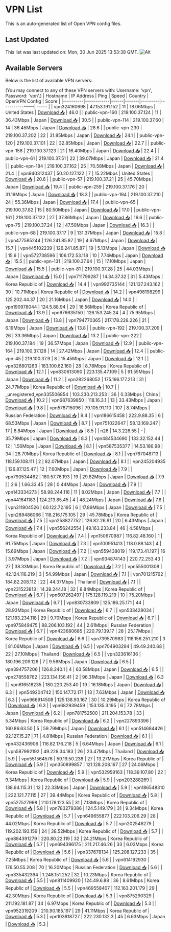 # VPN List

This is an auto-generated list of Open VPN config files.

## Last Updated

This list was last updated on: Mon, 30 Jun 2025 13:53:38 GMT.
![Alt](https://repobeats.axiom.co/api/embed/186b98318ef1479477931607c1ad7d823f12451f.svg "Repobeats analytics image")

## Available Servers

Below is the list of available VPN servers:

(You may connect to any of these VPN servers with: Username: 'vpn', Password: 'vpn'.)
| Hostname | IP Address | Ping | Speed | Country | OpenVPN Config | Score |
|----------|------------|------|-------|---------|----------------| ----- |
| vpn324160698 | 47.153.191.152 | 11 | 18.06Mbps | United States | [Download 📥](./configs/server_0_US.ovpn) | 46.0 |
| public-vpn-160 | 219.100.37.124 | 11 | 36.43Mbps | Japan | [Download 📥](./configs/server_1_JP.ovpn) | 30.5 |
| public-vpn-114 | 219.100.37.60 | 14 | 36.45Mbps | Japan | [Download 📥](./configs/server_2_JP.ovpn) | 28.6 |
| public-vpn-230 | 219.100.37.202 | 22 | 31.85Mbps | Japan | [Download 📥](./configs/server_3_JP.ovpn) | 24.1 |
| public-vpn-120 | 219.100.37.101 | 22 | 32.85Mbps | Japan | [Download 📥](./configs/server_4_JP.ovpn) | 22.7 |
| public-vpn-158 | 219.100.37.123 | 21 | 16.40Mbps | Japan | [Download 📥](./configs/server_5_JP.ovpn) | 22.4 |
| public-vpn-61 | 219.100.37.51 | 22 | 39.07Mbps | Japan | [Download 📥](./configs/server_6_JP.ovpn) | 21.4 |
| public-vpn-184 | 219.100.37.162 | 25 | 70.58Mbps | Japan | [Download 📥](./configs/server_7_JP.ovpn) | 21.4 |
| vpn940312437 | 50.20.127.122 | 7 | 15.22Mbps | United States | [Download 📥](./configs/server_8_US.ovpn) | 20.6 |
| public-vpn-57 | 219.100.37.21 | 25 | 45.70Mbps | Japan | [Download 📥](./configs/server_9_JP.ovpn) | 19.4 |
| public-vpn-259 | 219.100.37.176 | 20 | 31.19Mbps | Japan | [Download 📥](./configs/server_10_JP.ovpn) | 18.3 |
| public-vpn-194 | 219.100.37.210 | 24 | 55.36Mbps | Japan | [Download 📥](./configs/server_11_JP.ovpn) | 17.4 |
| public-vpn-65 | 219.100.37.82 | 15 | 80.50Mbps | Japan | [Download 📥](./configs/server_12_JP.ovpn) | 17.0 |
| public-vpn-161 | 219.100.37.122 | 27 | 37.86Mbps | Japan | [Download 📥](./configs/server_13_JP.ovpn) | 16.6 |
| public-vpn-75 | 219.100.37.24 | 12 | 47.50Mbps | Japan | [Download 📥](./configs/server_14_JP.ovpn) | 16.3 |
| public-vpn-68 | 219.100.37.17 | 9 | 131.37Mbps | Japan | [Download 📥](./configs/server_15_JP.ovpn) | 15.8 |
| vpn477585244 | 126.241.85.87 | 19 | 4.67Mbps | Japan | [Download 📥](./configs/server_16_JP.ovpn) | 15.7 |
| vpn445102239 | 126.241.85.87 | 19 | 5.13Mbps | Japan | [Download 📥](./configs/server_17_JP.ovpn) | 15.6 |
| vpn572738596 | 106.172.53.118 | 10 | 7.74Mbps | Japan | [Download 📥](./configs/server_18_JP.ovpn) | 15.5 |
| public-vpn-131 | 219.100.37.64 | 15 | 17.10Mbps | Japan | [Download 📥](./configs/server_19_JP.ovpn) | 15.5 |
| public-vpn-81 | 219.100.37.28 | 25 | 44.03Mbps | Japan | [Download 📥](./configs/server_20_JP.ovpn) | 15.0 |
| vpn711799287 | 14.34.37.32 | 31 | 5.43Mbps | Korea Republic of | [Download 📥](./configs/server_21_KR.ovpn) | 14.4 |
| vpn992735144 | 121.137.243.162 | 30 | 10.71Mbps | Korea Republic of | [Download 📥](./configs/server_22_KR.ovpn) | 14.2 |
| vpn498198299 | 125.202.44.37 | 20 | 21.16Mbps | Japan | [Download 📥](./configs/server_23_JP.ovpn) | 14.0 |
| vpn190978044 | 124.5.88.94 | 29 | 16.56Mbps | Korea Republic of | [Download 📥](./configs/server_24_KR.ovpn) | 13.9 |
| vpn676635150 | 126.153.245.24 | 4 | 75.95Mbps | Japan | [Download 📥](./configs/server_25_JP.ovpn) | 13.8 |
| vpn794770365 | 217.178.228.226 | 21 | 6.19Mbps | Japan | [Download 📥](./configs/server_26_JP.ovpn) | 13.8 |
| public-vpn-192 | 219.100.37.209 | 26 | 33.36Mbps | Japan | [Download 📥](./configs/server_27_JP.ovpn) | 13.2 |
| public-vpn-222 | 219.100.37.184 | 19 | 36.57Mbps | Japan | [Download 📥](./configs/server_28_JP.ovpn) | 12.9 |
| public-vpn-164 | 219.100.37.128 | 14 | 27.42Mbps | Japan | [Download 📥](./configs/server_29_JP.ovpn) | 12.4 |
| public-vpn-45 | 219.100.37.9 | 8 | 15.45Mbps | Japan | [Download 📥](./configs/server_30_JP.ovpn) | 12.1 |
| vpn326801263 | 183.100.62.160 | 28 | 8.78Mbps | Korea Republic of | [Download 📥](./configs/server_31_KR.ovpn) | 12.1 |
| vpn830613090 | 223.135.47.109 | 5 | 91.55Mbps | Japan | [Download 📥](./configs/server_32_JP.ovpn) | 11.2 |
| vpn282268052 | 175.196.177.213 | 31 | 24.77Mbps | Korea Republic of | [Download 📥](./configs/server_33_KR.ovpn) | 10.7 |
| _unregistered_vpn335506854 | 103.230.213.253 | 36 | 0.33Mbps | China | [Download 📥](./configs/server_34_CN.ovpn) | 10.2 |
| vpn687639850 | 118.16.3.1 | 13 | 33.43Mbps | Japan | [Download 📥](./configs/server_35_JP.ovpn) | 9.8 |
| vpn578715096 | 79.105.91.110 | 107 | 8.74Mbps | Russian Federation | [Download 📥](./configs/server_36_RU.ovpn) | 9.4 |
| vpn186615458 | 222.9.88.35 | 6 | 68.53Mbps | Japan | [Download 📥](./configs/server_37_JP.ovpn) | 8.7 |
| vpn751022647 | 58.13.169.247 | 17 | 8.84Mbps | Japan | [Download 📥](./configs/server_38_JP.ovpn) | 8.5 |
| n26 | 14.3.226.55 | - | 35.79Mbps | Japan | [Download 📥](./configs/server_39_JP.ovpn) | 8.3 |
| vpn484534690 | 133.32.152.44 | 12 | 1.56Mbps | Japan | [Download 📥](./configs/server_40_JP.ovpn) | 8.1 |
| vpn587535377 | 14.53.186.98 | 34 | 28.70Mbps | Korea Republic of | [Download 📥](./configs/server_41_KR.ovpn) | 8.1 |
| vpn767048713 | 118.159.108.111 | 2 | 82.07Mbps | Japan | [Download 📥](./configs/server_42_JP.ovpn) | 8.1 |
| vpn245204935 | 126.87.125.47 | 12 | 7.60Mbps | Japan | [Download 📥](./configs/server_43_JP.ovpn) | 7.9 |
| vpn790534462 | 180.57.76.193 | 19 | 29.82Mbps | Japan | [Download 📥](./configs/server_44_JP.ovpn) | 7.9 |
| 2i6 | 1.66.33.45 | 28 | 0.44Mbps | Japan | [Download 📥](./configs/server_45_JP.ovpn) | 7.9 |
| vpn143334273 | 58.98.244.116 | 11 | 8.02Mbps | Japan | [Download 📥](./configs/server_46_JP.ovpn) | 7.7 |
| vpn441641183 | 124.213.85.45 | 4 | 48.24Mbps | Japan | [Download 📥](./configs/server_47_JP.ovpn) | 7.6 |
| vpn311904526 | 60.122.72.195 | 6 | 17.89Mbps | Japan | [Download 📥](./configs/server_48_JP.ovpn) | 7.5 |
| vpn289486066 | 118.216.175.105 | 29 | 45.78Mbps | Korea Republic of | [Download 📥](./configs/server_49_KR.ovpn) | 7.5 |
| vpn258827752 | 126.82.26.91 | 20 | 6.43Mbps | Japan | [Download 📥](./configs/server_50_JP.ovpn) | 7.4 |
| vpn556242554 | 49.163.233.84 | 46 | 4.58Mbps | Korea Republic of | [Download 📥](./configs/server_51_KR.ovpn) | 7.4 |
| vpn150670987 | 116.82.48.160 | 1 | 91.75Mbps | Japan | [Download 📥](./configs/server_52_JP.ovpn) | 7.3 |
| vpn100951413 | 118.0.88.143 | 4 | 15.69Mbps | Japan | [Download 📥](./configs/server_53_JP.ovpn) | 7.2 |
| vpn559438019 | 119.173.41.197 | 16 | 3.97Mbps | Japan | [Download 📥](./configs/server_54_JP.ovpn) | 7.2 |
| vpn934874143 | 220.72.253.43 | 27 | 38.33Mbps | Korea Republic of | [Download 📥](./configs/server_55_KR.ovpn) | 7.2 |
| vpn555001308 | 42.124.116.219 | 3 | 54.99Mbps | Japan | [Download 📥](./configs/server_56_JP.ovpn) | 7.1 |
| vpn701215762 | 184.82.208.112 | 22 | 44.37Mbps | Thailand | [Download 📥](./configs/server_57_TH.ovpn) | 7.1 |
| vpn231523813 | 14.39.244.18 | 32 | 8.84Mbps | Korea Republic of | [Download 📥](./configs/server_58_KR.ovpn) | 6.7 |
| vpn607262497 | 175.128.119.219 | 10 | 75.20Mbps | Japan | [Download 📥](./configs/server_59_JP.ovpn) | 6.7 |
| vpn830733809 | 125.186.25.171 | 44 | 28.93Mbps | Korea Republic of | [Download 📥](./configs/server_60_KR.ovpn) | 6.7 |
| vpn533428034 | 121.183.234.118 | 29 | 9.70Mbps | Korea Republic of | [Download 📥](./configs/server_61_KR.ovpn) | 6.7 |
| vpn975849475 | 88.206.103.192 | 44 | 2.61Mbps | Russian Federation | [Download 📥](./configs/server_62_RU.ovpn) | 6.7 |
| vpn423680685 | 220.79.139.17 | 28 | 25.17Mbps | Korea Republic of | [Download 📥](./configs/server_63_KR.ovpn) | 6.6 |
| vpn739570983 | 118.156.251.210 | 3 | 81.06Mbps | Japan | [Download 📥](./configs/server_64_JP.ovpn) | 6.5 |
| vpn704903294 | 49.49.240.68 | 22 | 27.10Mbps | Thailand | [Download 📥](./configs/server_65_TH.ovpn) | 6.5 |
| vpn323616136 | 180.196.209.126 | 7 | 9.56Mbps | Japan | [Download 📥](./configs/server_66_JP.ovpn) | 6.5 |
| vpn394757206 | 126.8.240.1 | 4 | 63.58Mbps | Japan | [Download 📥](./configs/server_67_JP.ovpn) | 6.5 |
| vpn278558762 | 223.134.156.41 | 2 | 96.31Mbps | Japan | [Download 📥](./configs/server_68_JP.ovpn) | 6.3 |
| vpn616518235 | 180.220.253.40 | 19 | 16.18Mbps | Japan | [Download 📥](./configs/server_69_JP.ovpn) | 6.3 |
| vpn549204742 | 150.147.72.171 | 13 | 7.63Mbps | Japan | [Download 📥](./configs/server_70_JP.ovpn) | 6.3 |
| vpn966914508 | 125.138.93.167 | 30 | 10.29Mbps | Korea Republic of | [Download 📥](./configs/server_71_KR.ovpn) | 6.3 |
| vpn682939459 | 153.135.3.195 | 6 | 72.78Mbps | Japan | [Download 📥](./configs/server_72_JP.ovpn) | 6.2 |
| vpn781752500 | 211.204.153.78 | 33 | 5.34Mbps | Korea Republic of | [Download 📥](./configs/server_73_KR.ovpn) | 6.2 |
| vpn227893396 | 160.86.63.50 | 5 | 59.79Mbps | Japan | [Download 📥](./configs/server_74_JP.ovpn) | 6.1 |
| vpn514684426 | 92.127.15.27 | 71 | 4.81Mbps | Russian Federation | [Download 📥](./configs/server_75_RU.ovpn) | 6.1 |
| vpn432436906 | 116.82.176.218 | 5 | 6.64Mbps | Japan | [Download 📥](./configs/server_76_JP.ovpn) | 6.1 |
| vpn587992192 | 49.228.34.183 | 26 | 23.47Mbps | Thailand | [Download 📥](./configs/server_77_TH.ovpn) | 5.9 |
| vpn551564576 | 59.19.50.238 | 27 | 13.27Mbps | Korea Republic of | [Download 📥](./configs/server_78_KR.ovpn) | 5.9 |
| vpn350899857 | 121.128.208.167 | 27 | 24.06Mbps | Korea Republic of | [Download 📥](./configs/server_79_KR.ovpn) | 5.9 |
| vpn532959163 | 118.39.107.80 | 22 | 9.34Mbps | Korea Republic of | [Download 📥](./configs/server_80_KR.ovpn) | 5.9 |
| vpn203288269 | 138.64.115.31 | 12 | 22.33Mbps | Japan | [Download 📥](./configs/server_81_JP.ovpn) | 5.9 |
| vpn186548310 | 222.121.77.115 | 27 | 39.44Mbps | Korea Republic of | [Download 📥](./configs/server_82_KR.ovpn) | 5.8 |
| vpn527527998 | 210.178.123.55 | 31 | 7.13Mbps | Korea Republic of | [Download 📥](./configs/server_83_KR.ovpn) | 5.8 |
| vpn783279386 | 124.5.149.179 | 31 | 9.34Mbps | Korea Republic of | [Download 📥](./configs/server_84_KR.ovpn) | 5.7 |
| vpn649655877 | 222.103.206.29 | 28 | 44.02Mbps | Korea Republic of | [Download 📥](./configs/server_85_KR.ovpn) | 5.7 |
| vpn202546279 | 119.202.193.159 | 24 | 38.52Mbps | Korea Republic of | [Download 📥](./configs/server_86_KR.ovpn) | 5.7 |
| vpn884391279 | 220.80.22.119 | 32 | 24.21Mbps | Korea Republic of | [Download 📥](./configs/server_87_KR.ovpn) | 5.7 |
| vpn694396175 | 211.217.46.26 | 33 | 6.03Mbps | Korea Republic of | [Download 📥](./configs/server_88_KR.ovpn) | 5.6 |
| vpn337678134 | 125.208.127.233 | 35 | 7.25Mbps | Korea Republic of | [Download 📥](./configs/server_89_KR.ovpn) | 5.6 |
| vpn614192930 | 176.50.55.208 | 70 | 16.20Mbps | Russian Federation | [Download 📥](./configs/server_90_RU.ovpn) | 5.6 |
| vpn335432394 | 1.248.151.252 | 32 | 10.23Mbps | Korea Republic of | [Download 📥](./configs/server_91_KR.ovpn) | 5.5 |
| vpn811409920 | 124.49.6.88 | 36 | 8.61Mbps | Korea Republic of | [Download 📥](./configs/server_92_KR.ovpn) | 5.5 |
| vpn469558407 | 112.163.201.179 | 29 | 42.30Mbps | Korea Republic of | [Download 📥](./configs/server_93_KR.ovpn) | 5.3 |
| vpn875290329 | 211.192.181.87 | 34 | 6.97Mbps | Korea Republic of | [Download 📥](./configs/server_94_KR.ovpn) | 5.3 |
| vpn952319209 | 210.90.185.197 | 29 | 41.11Mbps | Korea Republic of | [Download 📥](./configs/server_95_KR.ovpn) | 5.3 |
| vpn103818727 | 222.230.132.3 | 45 | 6.63Mbps | Japan | [Download 📥](./configs/server_96_JP.ovpn) | 5.3 |
